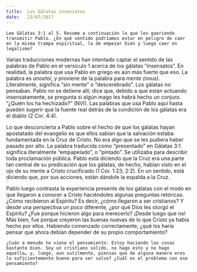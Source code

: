 ```yaml
---
title:  Los Gálatas insensatos
date:   23/07/2017
---
```



`Lee Gálatas 3:1 al 5. Resume a continuación lo que les queriendo transmitir Pablo. ¿En qué sentido podríamos estar en peligro de caer en la misma trampa espiritual, la de empezar bien y luego caer en legalismo?`

Varias traducciones modernas han intentado captar el sentido de las palabras de Pablo en el versículo 1 acerca de los gálatas “insensatos”. En realidad, la palabra que usa Pablo en griego es aún más fuerte que eso. La palabra es *anoetoi*, y proviene de la palabra para *mente (nous)*. Literalmente, significa “sin mente” o “descerebrado”. Los gálatas no pensaban. Pablo no se detiene allí; dice que, debido a que están actuando insensatamente, se pregunta si algún mago les habrá hecho un conjuro. “¿Quién los ha hechizado?” (NVI). Las palabras que usa Pablo aquí hasta pueden sugerir que la fuente real detrás de la condición de los gálatas era el diablo (2 Cor. 4:4).

Lo que desconcierta a Pablo sobre el hecho de que los gálatas hayan apostatado del evangelio es que ellos sabían que la salvación estaba fundamentada en la Cruz de Cristo. No era algo que se les pudiera haber pasado por alto. La palabra traducida como “presentado” en Gálatas 3:1 significa literalmente “empapelado”, o “pintado”. Se utilizaba para describir toda proclamación pública. Pablo está diciendo que la Cruz era una parte tan central de su predicación que los gálatas, de hecho, habían visto en el ojo de su mente a Cristo crucificado (1 Cor. 1:23; 2:2). En un sentido, está diciendo que, por sus acciones, están dándole la espalda a la Cruz.

Pablo luego contrasta la experiencia presente de los gálatas con el modo en que llegaron a conocer a Cristo haciéndoles algunas preguntas retóricas. ¿Cómo recibieron al Espíritu? Es decir, ¿cómo llegaron a ser cristianos? Y desde una perspectiva un poco diferente, ¿por qué Dios les otorgó el Espíritu? ¿Fue porque hicieron algo para merecerlo? ¡Desde luego que no! Más bien, fue porque creyeron las buenas nuevas de lo que Cristo ya había hecho por ellos. Habiendo comenzado correctamente, ¿qué los haría pensar que ahora debían depender de su propio comportamiento?

`¿Cuán a menudo te viene el pensamiento: Estoy haciendo las cosas bastante bien. Soy un cristiano sólido, no hago esto y no hago aquello… y, luego, aun sutilmente, piensas que de alguna manera eres lo suficientemente bueno para ser salvo? ¿Cuál es el problema con ese pensamiento?`
